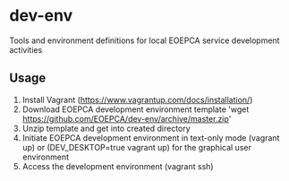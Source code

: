 # dev-env
Tools and environment definitions for local EOEPCA service development activities

## Usage
1. Install Vagrant (https://www.vagrantup.com/docs/installation/)
2. Download EOEPCA development environment template 'wget https://github.com/EOEPCA/dev-env/archive/master.zip'
3. Unzip template and get into created directory
4. Initiate EOEPCA development environment in text-only mode (vagrant up) or (DEV_DESKTOP=true vagrant up) for the graphical user environment
5. Access the development environment (vagrant ssh)
